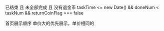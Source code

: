 已结束  且  未全部完成  且  没有退金币
taskTime <= new Date() && doneNum < taskNum && returnCoinFlag === false

首页展示顺序   单价大的优先展示，单价相同的